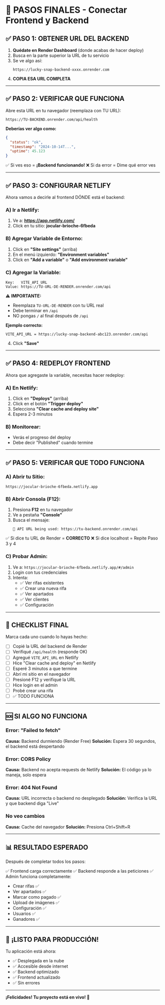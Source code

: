 # 🚀 PASOS FINALES - Conectar Frontend y Backend

## ✅ PASO 1: OBTENER URL DEL BACKEND

1. **Quédate en Render Dashboard** (donde acabas de hacer deploy)
2. Busca en la parte superior la URL de tu servicio
3. Se ve algo así:
   ```
   https://lucky-snap-backend-xxxx.onrender.com
   ```
4. **COPIA ESA URL COMPLETA**

---

## ✅ PASO 2: VERIFICAR QUE FUNCIONA

Abre esta URL en tu navegador (reemplaza con TU URL):
```
https://TU-BACKEND.onrender.com/api/health
```

**Deberías ver algo como:**
```json
{
  "status": "ok",
  "timestamp": "2024-10-14T...",
  "uptime": 45.123
}
```

✅ Si ves eso = **¡Backend funcionando!**
❌ Si da error = Dime qué error ves

---

## ✅ PASO 3: CONFIGURAR NETLIFY

Ahora vamos a decirle al frontend DÓNDE está el backend:

### A) Ir a Netlify:
1. Ve a: **https://app.netlify.com/**
2. Click en tu sitio: **jocular-brioche-6fbeda**

### B) Agregar Variable de Entorno:
1. Click en **"Site settings"** (arriba)
2. En el menú izquierdo: **"Environment variables"**
3. Click en **"Add a variable"** o **"Add environment variable"**

### C) Agregar la Variable:
```
Key:   VITE_API_URL
Value: https://TU-URL-DE-RENDER.onrender.com/api
```

⚠️ **IMPORTANTE:**
- Reemplaza `TU-URL-DE-RENDER` con tu URL real
- Debe terminar en `/api`
- NO pongas `/` al final después de `/api`

**Ejemplo correcto:**
```
VITE_API_URL = https://lucky-snap-backend-abc123.onrender.com/api
```

4. Click **"Save"**

---

## ✅ PASO 4: REDEPLOY FRONTEND

Ahora que agregaste la variable, necesitas hacer redeploy:

### A) En Netlify:
1. Click en **"Deploys"** (arriba)
2. Click en el botón **"Trigger deploy"**
3. Selecciona **"Clear cache and deploy site"**
4. Espera 2-3 minutos

### B) Monitorear:
- Verás el progreso del deploy
- Debe decir "Published" cuando termine

---

## ✅ PASO 5: VERIFICAR QUE TODO FUNCIONA

### A) Abrir tu Sitio:
```
https://jocular-brioche-6fbeda.netlify.app
```

### B) Abrir Consola (F12):
1. Presiona **F12** en tu navegador
2. Ve a pestaña **"Console"**
3. Busca el mensaje:
   ```
   🔗 API URL being used: https://tu-backend.onrender.com/api
   ```

✅ Si dice tu URL de Render = **CORRECTO**
❌ Si dice localhost = Repite Paso 3 y 4

### C) Probar Admin:
1. Ve a: `https://jocular-brioche-6fbeda.netlify.app/#/admin`
2. Login con tus credenciales
3. Intenta:
   - ✅ Ver rifas existentes
   - ✅ Crear una nueva rifa
   - ✅ Ver apartados
   - ✅ Ver clientes
   - ✅ Configuración

---

## 🎯 CHECKLIST FINAL

Marca cada uno cuando lo hayas hecho:

- [ ] Copié la URL del backend de Render
- [ ] Verifiqué `/api/health` (responde OK)
- [ ] Agregué `VITE_API_URL` en Netlify
- [ ] Hice "Clear cache and deploy" en Netlify
- [ ] Esperé 3 minutos a que termine
- [ ] Abrí mi sitio en el navegador
- [ ] Presioné F12 y verifiqué la URL
- [ ] Hice login en el admin
- [ ] Probé crear una rifa
- [ ] ✅ TODO FUNCIONA

---

## 🆘 SI ALGO NO FUNCIONA

### Error: "Failed to fetch"
**Causa:** Backend durmiendo (Render Free)
**Solución:** Espera 30 segundos, el backend está despertando

### Error: CORS Policy
**Causa:** Backend no acepta requests de Netlify
**Solución:** El código ya lo maneja, solo espera

### Error: 404 Not Found
**Causa:** URL incorrecta o backend no desplegado
**Solución:** Verifica la URL y que backend diga "Live"

### No veo cambios
**Causa:** Cache del navegador
**Solución:** Presiona Ctrl+Shift+R

---

## 📊 RESULTADO ESPERADO

Después de completar todos los pasos:

✅ Frontend carga correctamente
✅ Backend responde a las peticiones
✅ Admin funciona completamente:
   - Crear rifas ✅
   - Ver apartados ✅
   - Marcar como pagado ✅
   - Upload de imágenes ✅
   - Configuración ✅
   - Usuarios ✅
   - Ganadores ✅

---

## 🎉 ¡LISTO PARA PRODUCCIÓN!

Tu aplicación está ahora:
- ✅ Desplegada en la nube
- ✅ Accesible desde internet
- ✅ Backend optimizado
- ✅ Frontend actualizado
- ✅ Sin errores

---

**¡Felicidades! Tu proyecto está en vivo! 🚀**

